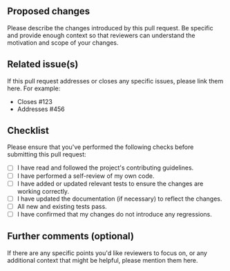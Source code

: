 ## Proposed changes

Please describe the changes introduced by this pull request. Be specific and provide enough context so that reviewers can understand the motivation and scope of your changes.

## Related issue(s)

If this pull request addresses or closes any specific issues, please link them here. For example:

- Closes #123
- Addresses #456

## Checklist

Please ensure that you've performed the following checks before submitting this pull request:

- [ ] I have read and followed the project's contributing guidelines.
- [ ] I have performed a self-review of my own code.
- [ ] I have added or updated relevant tests to ensure the changes are working correctly.
- [ ] I have updated the documentation (if necessary) to reflect the changes.
- [ ] All new and existing tests pass.
- [ ] I have confirmed that my changes do not introduce any regressions.

## Further comments (optional)

If there are any specific points you'd like reviewers to focus on, or any additional context that might be helpful, please mention them here.